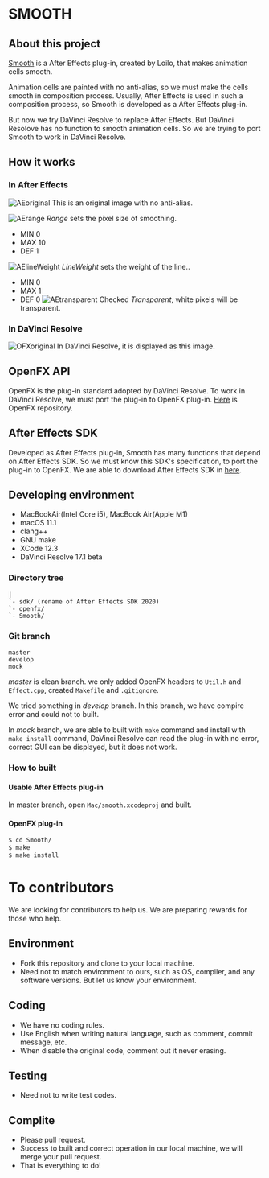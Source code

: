 # SMOOTH

## About this project

[Smooth](https://github.com/loilo-inc/smooth) is a After Effects plug-in, created by Loilo, that makes animation cells smooth.

Animation cells are painted with no anti-alias, so we must make the cells smooth in composition process. Usually, After Effects is used in such a composition process, so Smooth is developed as a After Effects plug-in.

But now we try DaVinci Resolve to replace After Effects. But DaVinci Resolove has no function to smooth animation cells. So we are trying to port Smooth to work in DaVinci Resolve.

## How it works
### In After Effects
![AEoriginal](img/AEoriginal.png)
This is an original image with no anti-alias.

![AErange](img/AErange.png)
*Range* sets the pixel size of smoothing.
- MIN 0
- MAX 10
- DEF 1

![AElineWeight](img/AElineWeight.png)
*LineWeight* sets the weight of the line..
- MIN 0
- MAX 1
- DEF 0
![AEtransparent](img/AEtransparent.png)
Checked *Transparent*, white pixels will be transparent.

### In DaVinci Resolve
![OFXoriginal](img/OFXoriginal.png)
In DaVinci Resolve, it is displayed as this image.

## OpenFX API

OpenFX is the plug-in standard adopted by DaVinci Resolve. To work in DaVinci Resolve, we must port the plug-in to OpenFX plug-in. [Here](https://github.com/ofxa/openfx) is OpenFX repository.

## After Effects SDK

Developed as After Effects plug-in, Smooth has many functions that depend on After Effects SDK. So we must know this SDK's specification, to port the plug-in to OpenFX. We are able to download After Effects SDK in [here](https://console.adobe.io/downloads/ae).

## Developing environment

- MacBookAir(Intel Core i5),  MacBook Air(Apple M1)
- macOS 11.1
- clang++
- GNU make
- XCode 12.3
- DaVinci Resolve 17.1 beta

### Directory tree
```
|
`- sdk/ (rename of After Effects SDK 2020)
`- openfx/
`- Smooth/
```

### Git branch
```
master
develop
mock
```
*master* is clean branch. we only added OpenFX headers to `Util.h` and `Effect.cpp`, created `Makefile` and `.gitignore`.

We tried something in *develop* branch. In this branch, we have compire error and could not to built.

In *mock* branch, we are able to built with `make` command and install with `make install` command,  DaVinci Resolve can read the plug-in with no error, correct GUI can be displayed, but it does not work.

### How to built
#### Usable After Effects plug-in
In master branch, open `Mac/smooth.xcodeproj` and built.

#### OpenFX plug-in
```sh
$ cd Smooth/
$ make
$ make install
```

# To contributors
We are looking for contributors to help us.  We are preparing rewards for those who help.

## Environment
- Fork this repository and clone to your local machine.
- Need not to match environment to ours, such as OS, compiler, and any software versions. But let us know your environment.

## Coding
- We have no coding rules.
- Use English when writing natural language, such as comment, commit message, etc.
- When disable the original code, comment out it never erasing.

## Testing
- Need not to write test codes.

## Complite
- Please pull request.
- Success to built and correct operation in our local machine, we will merge your pull request.
- That is everything to do!